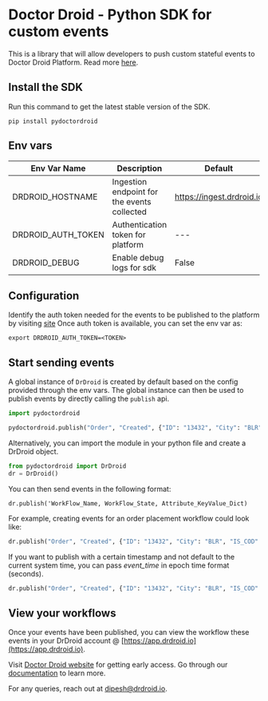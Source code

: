 # Doctor Droid - Python SDK for custom events

This is a library that will allow developers to push custom stateful events to Doctor Droid Platform.
Read more [here](https://docs.drdroid.io/docs).

## Install the SDK

Run this command to get the latest stable version of the SDK.

```
pip install pydoctordroid
```
## Env vars

| Env Var Name       | Description                                 | Default                   |
|--------------------|---------------------------------------------|---------------------------|
| DRDROID_HOSTNAME   | Ingestion endpoint for the events collected | https://ingest.drdroid.io |
| DRDROID_AUTH_TOKEN | Authentication token for platform           | ---                       |
| DRDROID_DEBUG      | Enable debug logs for sdk                   | False                     |


## Configuration
Identify the auth token needed for the events to be published to the platform by visiting [site](https://app.drdroid.io)
Once auth token is available, you can set the env var as:
```shell
export DRDROID_AUTH_TOKEN=<TOKEN>
```


## Start sending events
A global instance of `DrDroid` is created by default based on the config provided through the env vars.
The global instance can then be used to publish events by directly calling the `publish` api.
```python
import pydoctordroid

pydoctordroid.publish("Order", "Created", {"ID": "13432", "City": "BLR", "IS_COD": False})
```


Alternatively, you can import the module in your python file and create a DrDroid object.
```python
from pydoctordroid import DrDroid
dr = DrDroid()
```

You can then send events in the following format:

```
dr.publish('WorkFlow_Name, WorkFlow_State, Attribute_KeyValue_Dict)
```

For example, creating events for an order placement workflow could look like:

```python
dr.publish("Order", "Created", {"ID": "13432", "City": "BLR", "IS_COD": False})
```

If you want to publish with a certain timestamp and not default to the current system time, you can pass _event_time_ in
epoch time format (seconds).

```python
dr.publish("Order", "Created", {"ID": "13432", "City": "BLR", "IS_COD": False}, event_time=datetime.now())
```


## View your workflows

Once your events have been published, you can view the workflow these events in your DrDroid account @ [https://app.drdroid.io](https://app.drdroid.io).

Visit [Doctor Droid website](https://drdroid.io?utm_param=github-py) for getting early access.
Go through our [documentation](https://docs.drdroid.io?utm_param=github-py) to learn more.

For any queries, reach out at [dipesh@drdroid.io](mailto:dipesh@drdroid.io).
